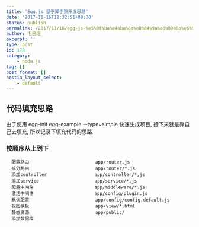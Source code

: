 ```yaml
---
title: 'Egg.js 基于脚手架开发思路'
date: '2017-11-16T12:32:51+00:00'
status: publish
permalink: /2017/11/16/egg-js-%e5%9f%ba%e4%ba%8e%e8%84%9a%e6%89%8b%e6%9e%b6%e5%bc%80%e5%8f%91%e6%80%9d%e8%b7%af
author: 毛巳煜
excerpt: ''
type: post
id: 178
category:
    - node.js
tag: []
post_format: []
hestia_layout_select:
    - default
---
```

代码填充思路
------

由于使用 egg-init egg-example --type=simple 快速生成项目, 接下来就是靠自己去填充, 所以记录下填充代码的思路.

### 按顺序从上到下

```
  配置路由                         app/router.js
  拆分路由                         app/router/*.js
  添加controller                  app/controller/*,js
  添加service                     app/service/*.js
  配置中间件                       app/middleware/*.js
  激活中间件                       app/config/plugin.js
  默认配置                         app/config/config.default.js
  视图模板                         app/view/*.html
  静态资源                         app/public/
  添加数据库

```